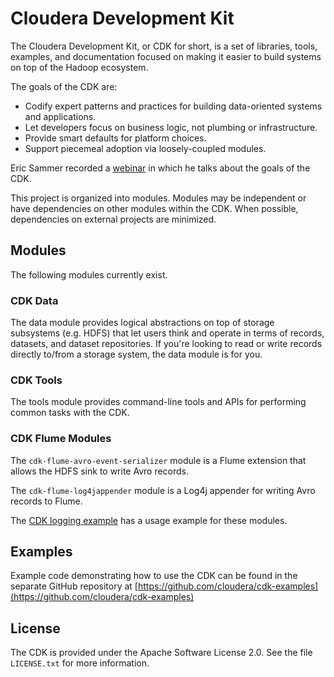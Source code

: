 # Cloudera Development Kit

The Cloudera Development Kit, or CDK for short, is a set of libraries, tools, examples,
and documentation focused on making it easier to build systems on top of the
Hadoop ecosystem.

The goals of the CDK are:

* Codify expert patterns and practices for building data-oriented systems and
applications.
* Let developers focus on business logic, not plumbing or infrastructure.
* Provide smart defaults for platform choices.
* Support piecemeal adoption via loosely-coupled modules.

Eric Sammer recorded a [webinar](http://www.cloudera.com/content/cloudera/en/resources/library/recordedwebinar/cloudera-development-kit-cdk-hadoop-application-development-made-easier.html)
in which he talks about the goals of the CDK.

This project is organized into modules. Modules may be independent or have
dependencies on other modules within the CDK. When possible, dependencies on
external projects are minimized.

## Modules

The following modules currently exist.

### CDK Data

The data module provides logical abstractions on top of storage subsystems (e.g.
HDFS) that let users think and operate in terms of records, datasets, and
dataset repositories. If you're looking to read or write records directly
to/from a storage system, the data module is for you.

### CDK Tools

The tools module provides command-line tools and APIs for performing common tasks with
the CDK.

### CDK Flume Modules

The `cdk-flume-avro-event-serializer` module is a Flume extension that allows the HDFS
sink to write Avro records.

The `cdk-flume-log4jappender` module is a Log4j appender for writing Avro records to
Flume.

The [CDK logging example](https://github.com/cloudera/cdk-examples/tree/master/logging)
has a usage example for these modules.

## Examples

Example code demonstrating how to use the CDK can be found in the separate GitHub
repository at [https://github.com/cloudera/cdk-examples](https://github.com/cloudera/cdk-examples)

## License

The CDK is provided under the Apache Software License 2.0. See the file
`LICENSE.txt` for more information.

